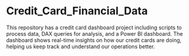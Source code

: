 # Credit_Card_Financial_Data
This repository has a credit card dashboard project including scripts to process data, DAX queries for analysis, and a Power BI dashboard. The dashboard shows real-time insights on how our credit cards are doing, helping us keep track and understand our operations better.

